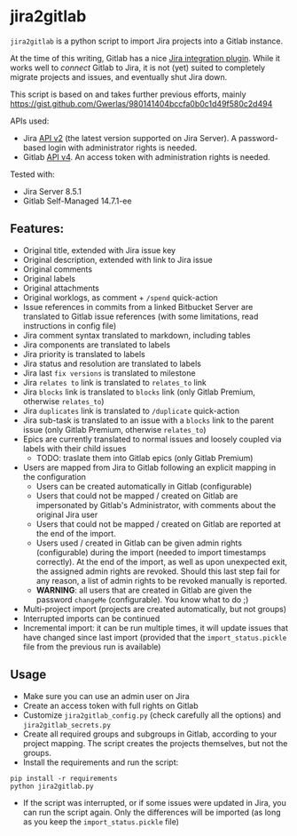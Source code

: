 # jira2gitlab

`jira2gitlab` is a python script to import Jira projects into a Gitlab instance.

At the time of this writing, Gitlab has a nice [Jira integration plugin](https://docs.gitlab.com/ee/integration/jira/). 
While it works well to _connect_ Gitlab to Jira, it is not (yet) suited to completely migrate projects and issues,
and eventually shut Jira down.

This script is based on and takes further previous efforts, mainly https://gist.github.com/Gwerlas/980141404bccfa0b0c1d49f580c2d494


APIs used:
- Jira [API v2](https://docs.atlassian.com/software/jira/docs/api/REST/8.5.0/) (the latest version supported on Jira Server). A password-based login with administrator rights is needed.
- Gitlab [API v4](https://docs.gitlab.com/ee/api/README.html). An access token with administration rights is needed.


Tested with:
- Jira Server 8.5.1
- Gitlab Self-Managed 14.7.1-ee

## Features:
- Original title, extended with Jira issue key
- Original description, extended with link to Jira issue
- Original comments
- Original labels
- Original attachments
- Original worklogs, as comment + `/spend` quick-action
- Issue references in commits from a linked Bitbucket Server are translated to Gitlab issue references
(with some limitations, read instructions in config file)
- Jira comment syntax translated to markdown, including tables
- Jira components are translated to labels
- Jira priority is translated to labels
- Jira status and resolution are translated to labels
- Jira last `fix versions` is translated to milestone
- Jira `relates to` link is translated to `relates_to` link
- Jira `blocks` link is translated to `blocks` link (only Gitlab Premium, otherwise `relates_to`)
- Jira `duplicates` link is translated to `/duplicate` quick-action
- Jira sub-task is translated to an issue with a `blocks` link to the parent issue (only Gitlab Premium, otherwise `relates_to`)
- Epics are currently translated to normal issues and loosely coupled via labels with their child issues
  - TODO: traslate them into Gitlab epics (only Gitlab Premium)
- Users are mapped from Jira to Gitlab following an explicit mapping in the configuration
  - Users can be created automatically in Gitlab (configurable)
  - Users that could not be mapped / created on Gitlab are impersonated by Gitlab's Administrator, with comments about the original Jira user
  - Users that could not be mapped / created on Gitlab are reported at the end of the import.
  - Users used / created in Gitlab can be given admin rights (configurable) during the import (needed to import timestamps correctly).
At the end of the import, as well as upon unexpected exit, the assigned admin rights are revoked.
Should this last step fail for any reason, a list of admin rights to be revoked manually is reported.
  - **WARNING**: all users that are created in Gitlab are given the password `changeMe` (configurable). You know what to do ;)
- Multi-project import (projects are created automatically, but not groups)
- Interrupted imports can be continued
- Incremental import: it can be run multiple times, it will update issues that have changed since last import (provided that the `import_status.pickle` file from the previous run is available)

## Usage
- Make sure you can use an admin user on Jira
- Create an access token with full rights on Gitlab
- Customize `jira2gitlab_config.py` (check carefully all the options) and `jira2gitlab_secrets.py`
- Create all required groups and subgroups in Gitlab, according to your project mapping.
The script creates the projects themselves, but not the groups.
- Install the requirements and run the script:
```
pip install -r requirements
python jira2gitlab.py
```
- If the script was interrupted, or if some issues were updated in Jira, you can run the script again.
Only the differences will be imported (as long as you keep the `import_status.pickle` file)




